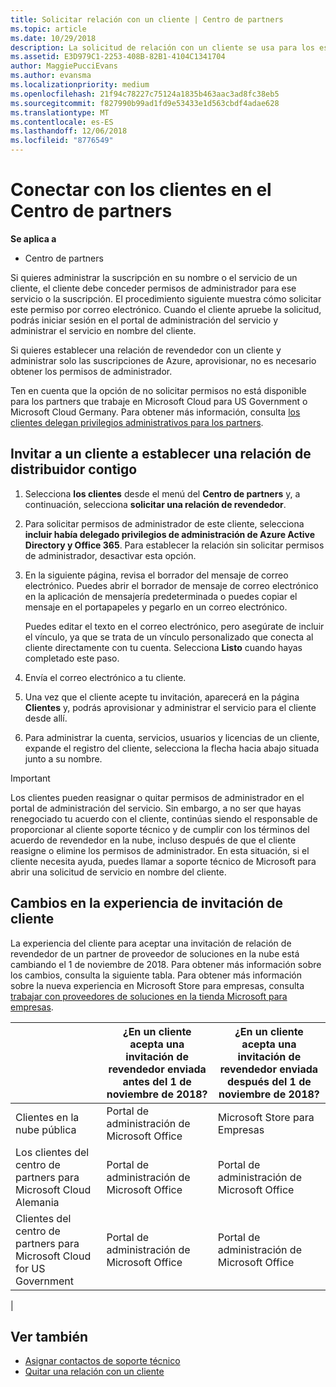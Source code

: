 ```yaml
---
title: Solicitar relación con un cliente | Centro de partners
ms.topic: article
ms.date: 10/29/2018
description: La solicitud de relación con un cliente se usa para los escenarios multipartner y multicanal. También es útil si un cliente quita tus privilegios de administrador delegado y necesitas restaurarlos para proporcionar aprovisionamiento o soporte técnico.
ms.assetid: E3D979C1-2253-408B-82B1-4104C1341704
author: MaggiePucciEvans
ms.author: evansma
ms.localizationpriority: medium
ms.openlocfilehash: 21f94c78227c75124a1835b463aac3ad8fc38eb5
ms.sourcegitcommit: f827990b99ad1fd9e53433e1d563cbdf4adae628
ms.translationtype: MT
ms.contentlocale: es-ES
ms.lasthandoff: 12/06/2018
ms.locfileid: "8776549"
---
```

# <a name="connect-with-customers-in-partner-center"></a>Conectar con los clientes en el Centro de partners

**Se aplica a**

-  Centro de partners

Si quieres administrar la suscripción en su nombre o el servicio de un cliente, el cliente debe conceder permisos de administrador para ese servicio o la suscripción. El procedimiento siguiente muestra cómo solicitar este permiso por correo electrónico. Cuando el cliente apruebe la solicitud, podrás iniciar sesión en el portal de administración del servicio y administrar el servicio en nombre del cliente.

Si quieres establecer una relación de revendedor con un cliente y administrar solo las suscripciones de Azure, aprovisionar, no es necesario obtener los permisos de administrador.

Ten en cuenta que la opción de no solicitar permisos no está disponible para los partners que trabaje en Microsoft Cloud para US Government o Microsoft Cloud Germany. Para obtener más información, consulta [los clientes delegan privilegios administrativos para los partners](https://docs.microsoft.com/en-us/partner-center/customers_revoke_admin_privileges).


## <a name="invite-a-customer-to-establish-a-reseller-relationship-with-you"></a>Invitar a un cliente a establecer una relación de distribuidor contigo

1.  Selecciona **los clientes** desde el menú del **Centro de partners** y, a continuación, selecciona **solicitar una relación de revendedor**.

2.  Para solicitar permisos de administrador de este cliente, selecciona **incluir había delegado privilegios de administración de Azure Active Directory y Office 365**. Para establecer la relación sin solicitar permisos de administrador, desactivar esta opción. 

3.  En la siguiente página, revisa el borrador del mensaje de correo electrónico. Puedes abrir el borrador de mensaje de correo electrónico en la aplicación de mensajería predeterminada o puedes copiar el mensaje en el portapapeles y pegarlo en un correo electrónico. 

    Puedes editar el texto en el correo electrónico, pero asegúrate de incluir el vínculo, ya que se trata de un vínculo personalizado que conecta al cliente directamente con tu cuenta. Selecciona **Listo** cuando hayas completado este paso.

3.  Envía el correo electrónico a tu cliente.

5.  Una vez que el cliente acepte tu invitación, aparecerá en la página **Clientes** y, podrás aprovisionar y administrar el servicio para el cliente desde allí.

 
6.  Para administrar la cuenta, servicios, usuarios y licencias de un cliente, expande el registro del cliente, selecciona la flecha hacia abajo situada junto a su nombre.


> [!IMPORTANT]  
> Los clientes pueden reasignar o quitar permisos de administrador en el portal de administración del servicio. Sin embargo, a no ser que hayas renegociado tu acuerdo con el cliente, continúas siendo el responsable de proporcionar al cliente soporte técnico y de cumplir con los términos del acuerdo de revendedor en la nube, incluso después de que el cliente reasigne o elimine los permisos de administrador. En esta situación, si el cliente necesita ayuda, puedes llamar a soporte técnico de Microsoft para abrir una solicitud de servicio en nombre del cliente.

## <a name="changes-to-the-customer-invitation-experience"></a>Cambios en la experiencia de invitación de cliente

La experiencia del cliente para aceptar una invitación de relación de revendedor de un partner de proveedor de soluciones en la nube está cambiando el 1 de noviembre de 2018. Para obtener más información sobre los cambios, consulta la siguiente tabla. Para obtener más información sobre la nueva experiencia en Microsoft Store para empresas, consulta [trabajar con proveedores de soluciones en la tienda Microsoft para empresas](https://docs.microsoft.com/en-us/microsoft-store/work-with-partner-microsoft-store-business).

|  | ¿En un cliente acepta una invitación de revendedor enviada antes del 1 de noviembre de 2018? | ¿En un cliente acepta una invitación de revendedor enviada después del 1 de noviembre de 2018? |
|---------|---------|---------
| Clientes en la nube pública | Portal de administración de Microsoft Office | Microsoft Store para Empresas |
| Los clientes del centro de partners para Microsoft Cloud Alemania | Portal de administración de Microsoft Office | Portal de administración de Microsoft Office |
| Clientes del centro de partners para Microsoft Cloud for US Government | Portal de administración de Microsoft Office | Portal de administración de Microsoft Office |
|

## <a name="see-also"></a>Ver también

- [Asignar contactos de soporte técnico](assign-support-contacts.md)
- [Quitar una relación con un cliente](remove-a-relationship.md)